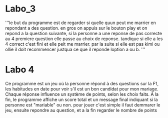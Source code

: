 # Labo_3
'''le but du programme est de regarder si quelle quun peut me marrier en repondant a des question. en gros on appuis sur le bouton play
et on repond a la question suivante, si la personne a une reponse de pas correcte au 4 premiere question elle passe au choix de reponse.
tandique si elle a les 4 correct c'est fini et elle peit me marrier. par la suite si elle est pas kimi ou ollie il doit recommencer
justqua ce que il reponde loption a ou b. 
'''
# Labo 4
Ce programme est un jeu où la personne répond à des questions sur la F1, les habitudes en date pour voir s’il est un bon candidat pour mon mariage. Chaque réponse influence un système de points, selon les choix faits. À la fin, le programme affiche un score total et un message final indiquant si la personne est "mariable" ou non. pour jouer c'est simple il faut demmarer le jeu, ensuite repondre au question, et a la fin regarder le nombre de points
